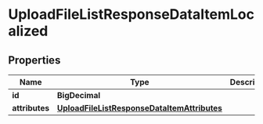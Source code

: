 

# UploadFileListResponseDataItemLocalized


## Properties

| Name | Type | Description | Notes |
|------------ | ------------- | ------------- | -------------|
|**id** | **BigDecimal** |  |  [optional] |
|**attributes** | [**UploadFileListResponseDataItemAttributes**](UploadFileListResponseDataItemAttributes.md) |  |  [optional] |



